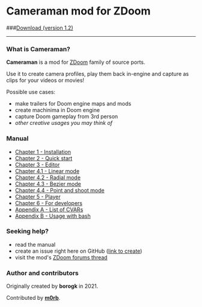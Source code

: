 # Cameraman mod for ZDoom

###[Download (version 1.2)](https://github.com/borogk/zdoom-cameraman/releases/download/v1.2/cameraman-1.2.zip)

------

### What is Cameraman? 

**Cameraman** is a mod for [ZDoom](https://zdoom.org/) family of source ports.

Use it to create camera profiles, play them back in-engine and capture as clips for your videos or movies! 

Possible use cases:
- make trailers for Doom engine maps and mods
- create machinima in Doom engine
- capture Doom gameplay from 3rd person
- _other creative usages you may think of_

### Manual

- [Chapter 1 - Installation](docs/ch01.installation.md)
- [Chapter 2 - Quick start](docs/ch02.quick-start.md)
- [Chapter 3 - Editor](docs/ch03.editor.md)
- [Chapter 4.1 - Linear mode](docs/ch04.01.linear.md)
- [Chapter 4.2 - Radial mode](docs/ch04.02.radial.md)
- [Chapter 4.3 - Bezier mode](docs/ch04.03.bezier.md)
- [Chapter 4.4 - Point and shoot mode](docs/ch04.04.point-and-shoot.md)
- [Chapter 5 - Player](docs/ch05.player.md)
- [Chapter 6 - For developers](docs/ch06.developers.md)
- [Appendix A - List of CVARs](docs/ap01.cvars.md)
- [Appendix B - Usage with bash](docs/ap02.bash.md)

### Seeking help?

- read the manual
- create an issue right here on GitHub ([link to create](https://github.com/borogk/zdoom-cameraman/issues/new))
- visit the mod's [ZDoom forums thread](https://forum.zdoom.org/viewtopic.php?t=73478)

### Author and contributors

Originally created by **borogk** in 2021.

Contributed by **[m0rb](https://github.com/m0rb)**.